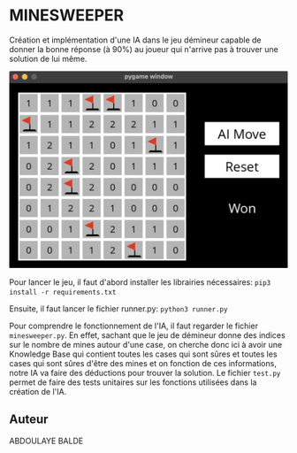 # MINESWEEPER

Création et implémentation d'une IA dans le jeu démineur capable de donner la bonne réponse (à 90%) au joueur qui n'arrive pas à trouver une solution de lui même.

![plot](minesweeper.png)

Pour lancer le jeu, il faut d'abord installer les librairies nécessaires: 
```pip3 install -r requirements.txt```

Ensuite, il faut lancer le fichier runner.py: 
```python3 runner.py```

Pour comprendre le fonctionnement de l'IA, il faut regarder le fichier ```minesweeper.py```.
En effet, sachant que le jeu de démineur donne des indices sur le nombre de mines autour d'une case, 
on cherche donc ici à avoir une Knowledge Base qui contient toutes les cases qui sont sûres et toutes les cases qui sont sûres d'être des mines et on fonction de ces informations, notre IA va faire des déductions pour trouver la solution.
Le fichier ```test.py``` permet de faire des tests unitaires sur les fonctions utilisées dans la création de l'IA.

## Auteur
ABDOULAYE BALDE
